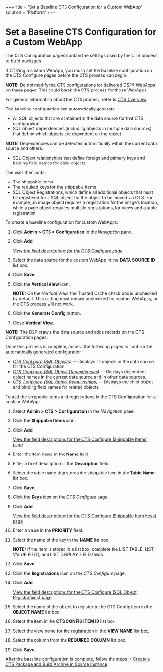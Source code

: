 +++
title = 'Set a Baseline CTS Configuration for a Custom WebApp'
solution = 'Platform'
+++

# Set a Baseline CTS Configuration for a Custom WebApp

The CTS Configuration pages contain the settings used by the CTS process
to build packages.

If CTS’ing a custom WebApp, you much set the baseline configuration on
the CTS Configure pages before the CTS process can begin.

**NOTE:** Do not modify the CTS configurations for delivered DSP®
WebApps on these pages. This could break the CTS process for those
WebApps.

For general information about the CTS process, refer to [CTS
Overview](CTS_Overview.htm).

The baseline configuration can automatically generate:

  - All SQL objects that are contained in the data source for that CTS
    configuration
  - SQL object dependencies (including objects in multiple data sources)
    that define which objects are dependent on the object

**NOTE:** Dependencies can be detected automatically within the current
data source and others.

  - SQL Object relationships that define foreign and primary keys and
    binding field names for child objects

The user then adds:

  - The shippable items
  - The required keys for the shippable items
  - SQL Object Registrations, which define all additional objects that
    must be registered for a SQL object for the object to be moved via
    CTS. For example, an image object requires a registration for the
    image’s location, while a page object requires multiple
    registrations, for views and a table registration.

To create a baseline configuration for custom WebApps:

1.  Click **Admin \> CTS \> Configuration** in the *Navigation* pane.

2.  Click **Add**.
    
    *[View the field descriptions for the CTS Configure
    page](../Page_Desc/CTS%20Configure%20H.htm)*

3.  Select the data source for the custom WebApp in the **DATA SOURCE
    ID** list box.

4.  Click **Save**.

5.  Click the **Vertical View** icon.
    
    **NOTE:** On the *Vertical* View, the Trusted Cache check box is
    unchecked by default. This setting must remain unchecked for custom
    WebApps, or the CTS process will not work.

6.  Click the **Generate Config** button.

7.  Close **Vertical View**.

**NOTE:** The DSP crawls the data source and adds records on the CTS
Configuration pages.

Once this process is complete, access the following pages to confirm the
automatically generated configuration:

  - *[CTS Configure (SQL
    Objects)](../Page_Desc/CTS%20Configure%20SQL%20Objects.htm)* —
    Displays all objects in the data source for the CTS Configuration.
  - *[CTS Configure (SQL Object
    Dependencies)](../Page_Desc/CTS%20Configure%20SQL%20Object%20Dependencies.htm)*
    — Displays dependent object names in the current data source and in
    other data sources.
  - *[CTS Configure (SQL Object
    Relationships)](../Page_Desc/CTS%20Configure%20SQL%20Object%20Relationships.htm)*
    — Displays the child object and binding field names for related
    objects.

To add the shippable items and registrations to the CTS Configuration
for a custom WebApp:

1.  Select **Admin \> CTS \> Configuration** in the *Navigation* pane.

2.  Click the **Shippable Items** icon.

3.  Click **Add**.
    
    [View the field descriptions for the CTS Configure (Shippable Items)
    page](../Page_Desc/CTS%20Configure%20Shippable%20Items.htm)

4.  Enter the item name in the **Name** field.

5.  Enter a brief description in the **Description** field.

6.  Select the table name that stores the shippable item in the **Table
    Name** list box.

7.  Click **Save**.

8.  Click the **Keys** icon on the *CTS Configure* page.

9.  Click **Add**.
    
    [View the field descriptions for the CTS Configure (Shippable Item
    Keys)
    page](../Page_Desc/CTS%20Configure%20Shippable%20Item%20Keys.htm)

10. Enter a value in the **PRIORITY** field.

11. Select the name of the key in the **NAME** list box.
    
    **NOTE:** If the item is stored in a list box, complete the LIST
    TABLE, LIST VALUE FIELD, and LIST DISPLAY FIELD fields.

12. Click **Save**.

13. Click the **Registrations** icon on the *CTS Configure* page.

14. Click **Add**.
    
    [View the field descriptions for the CTS Configure (SQL Object
    Registrations)
    page](../Page_Desc/CTS%20Configure%20SQL%20Object%20Registrations.htm)

15. Select the name of the object to register to the CTS Config item in
    the **OBJECT NAME** list box.

16. Select the item in the **CTS CONFIG ITEM ID** list box.

17. Select the view name for the registration in the **VIEW NAME** list
    box.

18. Select the column from the **REQUIRED COLUMN** list box.

19. Click **Save**.

After the baseline configuration is complete, follow the steps in
[Create a CTS Package and Build Archive in Source
Instance](CreatePckgeBuildArcSrceInstance.htm).
